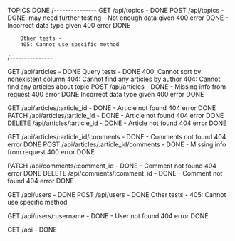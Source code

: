 TOPICS DONE
/---------------
GET /api/topics       - DONE
POST /api/topics      - DONE, may need further testing
                            - Not enough data given 400 error DONE
                            - Incorrect data type given 400 error DONE

        Other tests -
        405: Cannot use specific method
/---------------


GET /api/articles     - DONE
    Query tests - DONE
        400: Cannot sort by nonexistent column
        404: Cannot find any articles by author
        404: Cannot find any articles about topic
POST /api/articles    - DONE - Missing info from request 400 error DONE
                               Incorrect data type given 400 error DONE

GET /api/articles/:article_id   - DONE - Article not found 404 error DONE
PATCH /api/articles/:article_id - DONE - Article not found 404 error DONE
DELETE /api/articles/:article_id    - DONE - Article not found 404 error DONE

GET /api/articles/:article_id/comments - DONE - Comments not found 404 error DONE
POST /api/articles/:article_id/comments - DONE - Missing info from request 400 error DONE

PATCH /api/comments/:comment_id - DONE - Comment not found 404 error DONE
DELETE /api/comments/:comment_id - DONE - Comment not found 404 error DONE

GET /api/users          - DONE
POST /api/users         - DONE
        Other tests - 
        405: Cannot use specific method

GET /api/users/:username - DONE - User not found 404 error DONE

GET /api                - DONE